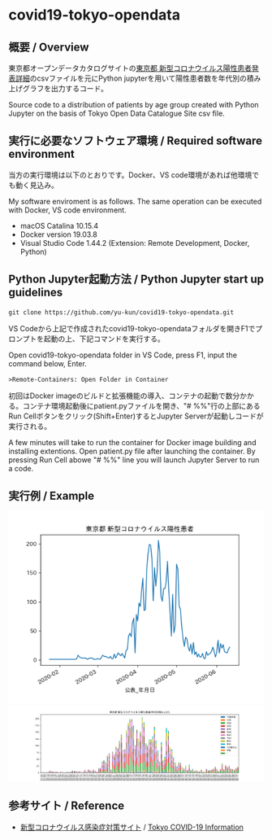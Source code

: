 # covid19-tokyo-opendata

## 概要 / Overview

東京都オープンデータカタログサイトの[東京都 新型コロナウイルス陽性患者発表詳細](https://catalog.data.metro.tokyo.lg.jp/dataset/t000010d0000000068)のcsvファイルを元にPython jupyterを用いて陽性患者数を年代別の積み上げグラフを出力するコード。

Source code to a distribution of patients by age group created with Python Jupyter on the basis of Tokyo Open Data Catalogue Site csv file.

## 実行に必要なソフトウェア環境 / Required software environment

当方の実行環境は以下のとおりです。Docker、VS code環境があれば他環境でも動く見込み。

My software enviroment is as follows. The same operation can be executed with Docker, VS code environment.


- macOS Catalina 10.15.4
- Docker version 19.03.8
- Visual Studio Code 1.44.2 (Extension: Remote Development, Docker, Python)

## Python Jupyter起動方法 / Python Jupyter start up guidelines 

~~~
git clone https://github.com/yu-kun/covid19-tokyo-opendata.git
~~~

VS Codeから上記で作成されたcovid19-tokyo-opendataフォルダを開きF1でプロンプトを起動の上、下記コマンドを実行する。

Open covid19-tokyo-opendata folder in VS Code, press F1, input the command below, Enter.

~~~
>Remote-Containers: Open Folder in Container
~~~

初回はDocker imageのビルドと拡張機能の導入、コンテナの起動で数分かかる。コンテナ環境起動後にpatient.pyファイルを開き、"# %%"行の上部にあるRun Cellボタンをクリック(Shift+Enter)するとJupyter Serverが起動しコードが実行される。

A few minutes will take to run the container for Docker image building and installing extentions. Open patient.py file after launching the container. By pressing Run Cell abowe "# %%" line you will launch Jupyter Server to run a code.


## 実行例 / Example

![日別陽性患者数](https://github.com/yu-kun/covid19-tokyo-opendata/blob/master/data/daily_patient_number_20200611.png)
![年代別陽性患者数](https://github.com/yu-kun/covid19-tokyo-opendata/blob/master/data/distribution_of_patients_by_age_group_20200611.png)

## 参考サイト / Reference

- [新型コロナウイルス感染症対策サイト](https://stopcovid19.metro.tokyo.lg.jp/) / [Tokyo COVID-19 Information](https://stopcovid19.metro.tokyo.lg.jp/en)
